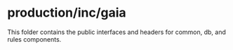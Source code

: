 # production/inc/gaia
This folder contains the public interfaces and headers for common, db, and rules components.
